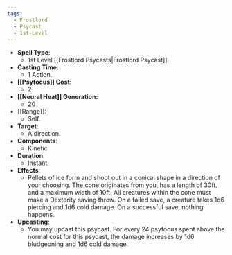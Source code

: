 ```yaml
---
tags:
  - Frostlord
  - Psycast
  - 1st-Level
---
```

- **Spell Type**:
	- 1st Level [[Frostlord Psycasts|Frostlord Psycast]]
- **Casting Time:**
	- 1 Action.
- **[[Psyfocus]] Cost:**
	- 2
- **[[Neural Heat]] Generation:**
	- 20
- [[Range]]:
	- Self.
- **Target**:
	- A direction.
- **Components**:
	- Kinetic
- **Duration**:
	- Instant.
- **Effects**:
	- Pellets of ice form and shoot out in a conical shape in a direction of your choosing. The cone originates from you, has a length of 30ft, and a maximum width of 10ft. All creatures within the cone must make a Dexterity saving throw. On a failed save, a creature takes 1d6 piercing and 1d6 cold damage. On a successful save, nothing happens.
- **Upcasting**:
	- You may upcast this psycast. For every 24 psyfocus spent above the normal cost for this psycast, the damage increases by 1d6 bludgeoning and 1d6 cold damage.
